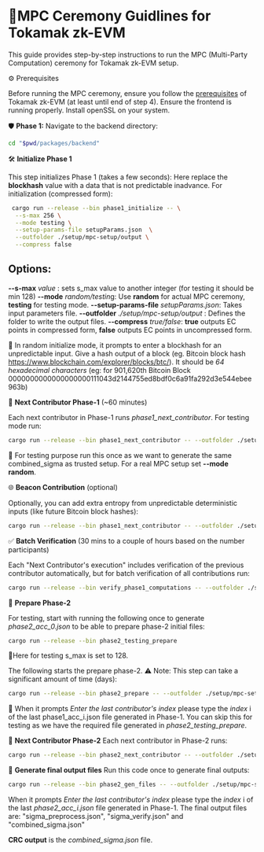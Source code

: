 # 🚀MPC Ceremony Guidlines for Tokamak zk-EVM

This guide provides step-by-step instructions to run the MPC (Multi-Party Computation) ceremony for Tokamak zk-EVM setup.

⚙️ Prerequisites

Before running the MPC ceremony, ensure you follow the [prerequisites](https://github.com/tokamak-network/Tokamak-zk-EVM/blob/main/README.md) of Tokamak zk-EVM (at least until end of step 4). Ensure the frontend is running properly.
Install openSSL on your system. 

🛡️ **Phase 1:**
Navigate to the backend directory:
```bash
cd "$pwd/packages/backend"
```

🛠️ **Initialize Phase 1**

This step initializes Phase 1 (takes a few seconds): 
Here replace the **blockhash** value with a data that is not predictable inadvance. 
For initialization (compressed form):
```bash
 cargo run --release --bin phase1_initialize -- \
  --s-max 256 \
  --mode testing \
  --setup-params-file setupParams.json  \
  --outfolder ./setup/mpc-setup/output \
  --compress false
```

## Options:
**--s-max** *value* : sets s_max value to another integer (for testing it should be min 128)
**--mode** *random/testin*g: Use **random** for actual MPC ceremony, **testing** for testing mode.
**--setup-params-file** *setupParams.json*: Takes input parameters file.
**--outfolder** *./setup/mpc-setup/output* : Defines the folder to write the output files.
**--compress** *true/false*: **true** outputs EC points in compressed form, **false** outputs EC points in uncompressed form.

📌 In random initialize mode, it prompts to enter a blockhash for an unpredictable input. Give a hash output of a block (eg. Bitcoin block hash https://www.blockchain.com/explorer/blocks/btc/).
It should be *64 hexadecimal characters* (eg: for 901,620th Bitcoin Block
0000000000000000000111043d2144755ed8bdf0c6a91fa292d3e544ebee963b)

🔄 **Next Contributor Phase-1** (~60 minutes)

Each next contributor in Phase-1 runs *phase1_next_contributor*.
For testing mode run:
```bash
cargo run --release --bin phase1_next_contributor -- --outfolder ./setup/mpc-setup/output --mode testing
```
📌 For testing purpose run this once as we want to generate the same combined_sigma as trusted setup.
For a real MPC setup set **--mode random**.

🌐 **Beacon Contribution** (optional)

Optionally, you can add extra entropy from unpredictable deterministic inputs (like future Bitcoin block hashes):
```bash
cargo run --release --bin phase1_next_contributor -- --outfolder ./setup/mpc-setup/output --mode beacon
```

✅ **Batch Verification** (30 mins to a couple of hours based on the number participants)

Each "Next Contributor's execution" includes verification of the previous contributor automatically, but for batch verification of all contributions run:
```bash
cargo run --release --bin verify_phase1_computations -- --outfolder ./setup/mpc-setup/output
```

📝 **Prepare Phase-2**

For testing, start with running the following once to generate *phase2_acc_0.json* to be able to prepare phase-2 initial files:
```bash
cargo run --release --bin phase2_testing_prepare
```
📌Here for testing s_max is set to 128.

The following starts the prepare phase-2.
⚠️ Note: This step can take a significant amount of time (days):
```bash
cargo run --release --bin phase2_prepare -- --outfolder ./setup/mpc-setup/output
```
📌 When it prompts *Enter the last contributor's index* please type the *index* i of the last phase1_acc_i.json file generated in Phase-1. You can skip this for testing as we have the required file generated in *phase2_testing_prepare*.

🔄 **Next Contributor Phase-2**
Each next contributor in Phase-2 runs:
```bash
cargo run --release --bin phase2_next_contributor -- --outfolder ./setup/mpc-setup/output --mode random
```

📝 **Generate final output files**
Run this code once to generate final outputs: 
```bash
cargo run --release --bin phase2_gen_files -- --outfolder ./setup/mpc-setup/output
```
When it prompts *Enter the last contributor's index* please type the *index* i of the last *phase2_acc_i.json* file generated in Phase-1.
The final output files are: "sigma_preprocess.json", "sigma_verify.json" and "combined_sigma.json"

**CRC output** is the *combined_sigma.json* file. 
